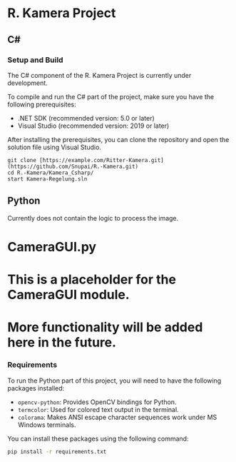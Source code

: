 # R. Kamera Project

## C#

### Setup and Build

The C# component of the R. Kamera Project is currently under development.

To compile and run the C# part of the project, make sure you have the following prerequisites:

- .NET SDK (recommended version: 5.0 or later)
- Visual Studio (recommended version: 2019 or later)

After installing the prerequisites, you can clone the repository and open the solution file using Visual Studio.

```shell
git clone [https://example.com/Ritter-Kamera.git](https://github.com/Snupai/R.-Kamera.git)
cd R.-Kamera/Kamera_Csharp/
start Kamera-Regelung.sln
```

## Python

Currently does not contain the logic to process the image.

# CameraGUI.py

# This is a placeholder for the CameraGUI module.

# More functionality will be added here in the future.

### Requirements

To run the Python part of this project, you will need to have the following packages installed:

- `opencv-python`: Provides OpenCV bindings for Python.
- `termcolor`: Used for colored text output in the terminal.
- `colorama`: Makes ANSI escape character sequences work under MS Windows terminals.

You can install these packages using the following command:

```bash
pip install -r requirements.txt
```
